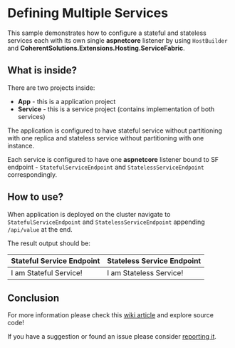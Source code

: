 # Defining Multiple Services

This sample demonstrates how to configure a stateful and stateless services each with its own single **aspnetcore** listener by using `HostBuilder` and **CoherentSolutions.Extensions.Hosting.ServiceFabric**.

## What is inside?

There are two projects inside:

* **App** - this is a application project
* **Service** - this is a service project (contains implementation of both services)

The application is configured to have stateful service without partitioning with one replica and stateless service without partitioning with one instance. 

Each service is configured to have one **aspnetcore** listener bound to SF endpoint - `StatefulServiceEndpoint` and `StatelessServiceEndpoint` correspondingly. 

## How to use?

When application is deployed on the cluster navigate to `StatefulServiceEndpoint` and `StatelessServiceEndpoint` appending `/api/value` at the end.

The result output should be:

Stateful Service Endpoint | Stateless Service Endpoint
--- | ---
I am Stateful Service! | I am Stateless Service!

## Conclusion

For more information please check this [wiki article][1] and explore source code! 

If you have a suggestion or found an issue please consider [reporting it][2].

[1]: https://github.com/coherentsolutionsinc/aspnetcore-service-fabric-hosting/wiki/Defining-Services
[2]: https://github.com/coherentsolutionsinc/aspnetcore-service-fabric-hosting/issues